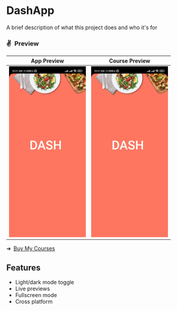 
# DashApp

A brief description of what this project does and who it's for

### ✌&ensp;Preview

|              App Preview             |             Course Preview           |
| :----------------------------------: | :----------------------------------: |
| <img src="https://raw.githubusercontent.com/cyber-evangelists/DashApp/main/assets/app/1678928428862.jpg" height="450"> | <img src="https://raw.githubusercontent.com/cyber-evangelists/DashApp/main/assets/app/1678928428862.jpg" height="450">|

➜&ensp;[Buy My Courses](https://johannesmilke.teachable.com/p/home "Buy My Courses")


## Features

- Light/dark mode toggle
- Live previews
- Fullscreen mode
- Cross platform

